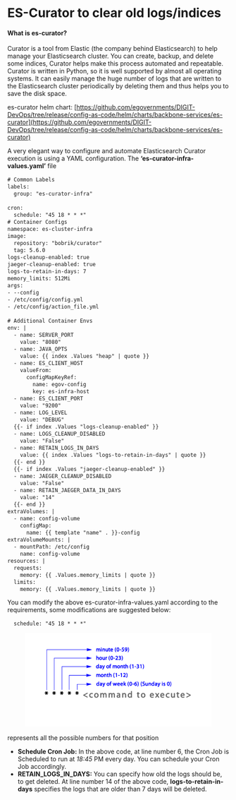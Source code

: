 # ES-Curator to clear old logs/indices

#### What is es-curator? <a href="#what-is-es-curator" id="what-is-es-curator"></a>

Curator is a tool from Elastic (the company behind Elasticsearch) to help manage your Elasticsearch cluster. You can create, backup, and delete some indices, Curator helps make this process automated and repeatable. Curator is written in Python, so it is well supported by almost all operating systems. It can easily manage the huge number of logs that are written to the Elasticsearch cluster periodically by deleting them and thus helps you to save the disk space.

es-curator helm chart: [https://github.com/egovernments/DIGIT-DevOps/tree/release/config-as-code/helm/charts/backbone-services/es-curator](https://github.com/egovernments/DIGIT-DevOps/tree/release/config-as-code/helm/charts/backbone-services/es-curator)

A very elegant way to configure and automate Elasticsearch Curator execution is using a YAML configuration. The  **‘es-curator-infra-values.yaml’** file

```
# Common Labels
labels:
  group: "es-curator-infra"

cron:
  schedule: "45 18 * * *"  
# Container Configs
namespace: es-cluster-infra
image:
  repository: "bobrik/curator"
  tag: 5.6.0
logs-cleanup-enabled: true
jaeger-cleanup-enabled: true
logs-to-retain-in-days: 7  
memory_limits: 512Mi
args:
- --config
- /etc/config/config.yml
- /etc/config/action_file.yml

# Additional Container Envs
env: |
  - name: SERVER_PORT
    value: "8080"
  - name: JAVA_OPTS
    value: {{ index .Values "heap" | quote }}
  - name: ES_CLIENT_HOST
    valueFrom:
      configMapKeyRef:
        name: egov-config
        key: es-infra-host    
  - name: ES_CLIENT_PORT
    value: "9200"
  - name: LOG_LEVEL
    value: "DEBUG" 
  {{- if index .Values "logs-cleanup-enabled" }}                  
  - name: LOGS_CLEANUP_DISABLED
    value: "False"
  - name: RETAIN_LOGS_IN_DAYS
    value: {{ index .Values "logs-to-retain-in-days" | quote }}
  {{- end }}               
  {{- if index .Values "jaeger-cleanup-enabled" }}     
  - name: JAEGER_CLEANUP_DISABLED
    value: "False"
  - name: RETAIN_JAEGER_DATA_IN_DAYS
    value: "14"
  {{- end }}       
extraVolumes: |
  - name: config-volume
    configMap:
      name: {{ template "name" . }}-config
extraVolumeMounts: |
  - mountPath: /etc/config
    name: config-volume         
resources: |
  requests:
    memory: {{ .Values.memory_limits | quote }}
  limits:
    memory: {{ .Values.memory_limits | quote }}
```

You can modify the above es-curator-infra-values.yaml according to the requirements, some modifications are suggested below:

```
  schedule: "45 18 * * *"
```

<figure><img src="../../../.gitbook/assets/image (37).png" alt=""><figcaption></figcaption></figure>

represents all the possible numbers for that position

* **Schedule Cron Job:** In the above code, at line number 6, the Cron Job is Scheduled to run at _18:45_ PM every day. You can schedule your Cron Job accordingly.
* **RETAIN\_LOGS\_IN\_DAYS:** You can specify how old the logs should be, to get deleted. At line number 14 of the above code, **logs-to-retain-in-days** specifies the logs that are older than 7 days will be deleted.
